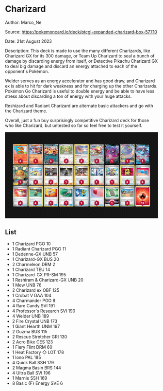 # Charizard

Author: Marco_Ne

Source: <https://pokemoncard.io/deck/ptcgl-expanded-charizard-box-57710>

Date: 21st August 2023

Description:
This deck is made to use the many different Charizards, like Charizard GX for its 300 damage, or Team Up Charizard to seal a bunch of damage by discarding energy from itself, or Detective Pikachu Charizard GX to deal big damage and discard an energy attached to each of the opponent's Pokémon.

Welder serves as an energy accelerator and has good draw, and Charizard ex is able to hit for dark weakness and for charging up the other Charizards. Pokémon Go Charizard is useful to double energy and be able to have less stress about discarding a ton of energy with your huge attacks.

Reshizard and Radiant Charizard are alternate basic attackers and go with the Charizard theme.

Overall, just a fun buy surprisingly competitive Charizard deck for those who like Charizard, but untested so far so feel free to test it yourself.

![decklist](../../images/OBF/Charizard%20ex/2-%20Charizard%20ex.png)

## List

* 1 Charizard PGO 10
* 1 Radiant Charizard PGO 11
* 1 Dedenne-GX UNB 57
* 1 Charizard-GX BUS 20
* 2 Charmeleon DRM 2
* 1 Charizard TEU 14
* 1 Charizard-GX PR-SM 195
* 1 Reshiram & Charizard-GX UNB 20
* 1 Mew UNB 76
* 2 Charizard ex OBF 125
* 1 Crobat V DAA 104
* 4 Charmander PGO 8
* 4 Rare Candy SVI 191
* 4 Professor's Research SVI 190
* 4 Welder UNB 189
* 2 Fire Crystal UNB 173
* 1 Giant Hearth UNM 197
* 2 Guzma BUS 115
* 2 Rescue Stretcher GRI 130
* 2 Acro Bike CES 123
* 1 Fiery Flint DRM 60
* 1 Heat Factory ◇ LOT 178
* 1 Iono PAL 185
* 4 Quick Ball SSH 179
* 2 Magma Basin BRS 144
* 4 Ultra Ball SVI 196
* 1 Marnie SSH 169
* 8 Basic {F} Energy SVE 6

